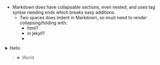 - Markdown does have collapsable sections, even nested, and uses tag syntax needing ends which breaks easy additions.
  - Two spaces does indent in Markdown, so must need to render collapsing/folding with: 
      - html? 
       - in jekyll?
       - 
<details><summary>
Hello
<blockquote>
<details><summary>
World
</summary><blockquote>
:smile: text3
</blockquote></details>
</blockquote></details>
